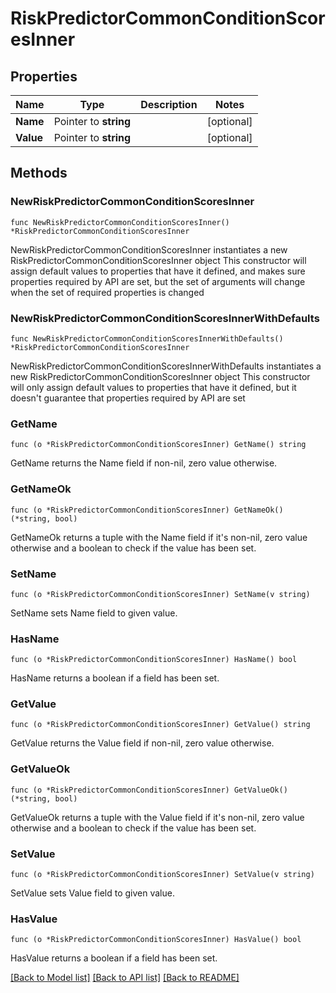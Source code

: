 # RiskPredictorCommonConditionScoresInner

## Properties

Name | Type | Description | Notes
------------ | ------------- | ------------- | -------------
**Name** | Pointer to **string** |  | [optional] 
**Value** | Pointer to **string** |  | [optional] 

## Methods

### NewRiskPredictorCommonConditionScoresInner

`func NewRiskPredictorCommonConditionScoresInner() *RiskPredictorCommonConditionScoresInner`

NewRiskPredictorCommonConditionScoresInner instantiates a new RiskPredictorCommonConditionScoresInner object
This constructor will assign default values to properties that have it defined,
and makes sure properties required by API are set, but the set of arguments
will change when the set of required properties is changed

### NewRiskPredictorCommonConditionScoresInnerWithDefaults

`func NewRiskPredictorCommonConditionScoresInnerWithDefaults() *RiskPredictorCommonConditionScoresInner`

NewRiskPredictorCommonConditionScoresInnerWithDefaults instantiates a new RiskPredictorCommonConditionScoresInner object
This constructor will only assign default values to properties that have it defined,
but it doesn't guarantee that properties required by API are set

### GetName

`func (o *RiskPredictorCommonConditionScoresInner) GetName() string`

GetName returns the Name field if non-nil, zero value otherwise.

### GetNameOk

`func (o *RiskPredictorCommonConditionScoresInner) GetNameOk() (*string, bool)`

GetNameOk returns a tuple with the Name field if it's non-nil, zero value otherwise
and a boolean to check if the value has been set.

### SetName

`func (o *RiskPredictorCommonConditionScoresInner) SetName(v string)`

SetName sets Name field to given value.

### HasName

`func (o *RiskPredictorCommonConditionScoresInner) HasName() bool`

HasName returns a boolean if a field has been set.

### GetValue

`func (o *RiskPredictorCommonConditionScoresInner) GetValue() string`

GetValue returns the Value field if non-nil, zero value otherwise.

### GetValueOk

`func (o *RiskPredictorCommonConditionScoresInner) GetValueOk() (*string, bool)`

GetValueOk returns a tuple with the Value field if it's non-nil, zero value otherwise
and a boolean to check if the value has been set.

### SetValue

`func (o *RiskPredictorCommonConditionScoresInner) SetValue(v string)`

SetValue sets Value field to given value.

### HasValue

`func (o *RiskPredictorCommonConditionScoresInner) HasValue() bool`

HasValue returns a boolean if a field has been set.


[[Back to Model list]](../README.md#documentation-for-models) [[Back to API list]](../README.md#documentation-for-api-endpoints) [[Back to README]](../README.md)


